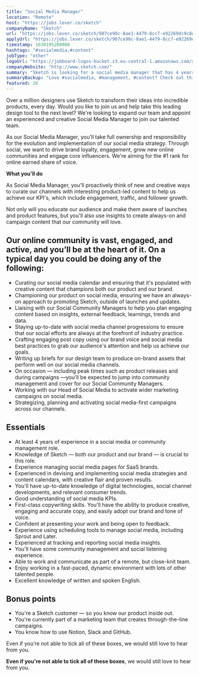 ```yaml
---
title: "Social Media Manager"
location: "Remote"
host: "https://jobs.lever.co/sketch"
companyName: "Sketch"
url: "https://jobs.lever.co/sketch/907ce90c-8ae1-4479-8cc7-e92269dc9c8e"
applyUrl: "https://jobs.lever.co/sketch/907ce90c-8ae1-4479-8cc7-e92269dc9c8e/apply"
timestamp: 1630195200000
hashtags: "#socialmedia,#content"
jobType: "other"
logoUrl: "https://jobboard-logos-bucket.s3.eu-central-1.amazonaws.com/sketch"
companyWebsite: "http://www.sketch.com/"
summary: "Sketch is looking for a social media manager that has 4 years of experience in a social media or community management role."
summaryBackup: "Love #socialmedia, #management, #content? Check out this job post!"
featured: 20
---
```


Over a million designers use Sketch to transform their ideas into incredible products, every day. Would you like to join us and help take this leading design tool to the next level? We're looking to expand our team and appoint an experienced and creative Social Media Manager to join our talented team.

As our Social Media Manager, you'll take full ownership and responsibility for the evolution and implementation of our social media strategy. Through social, we want to drive brand loyalty, engagement, grow new online communities and engage core influencers. We're aiming for the #1 rank for online earned share of voice.

**What you'll do**

As Social Media Manager, you'll proactively think of new and creative ways to curate our channels with interesting product-led content to help us achieve our KPI's, which include engagement, traffic, and follower growth.

Not only will you educate our audience and make them aware of launches and product features, but you'll also use insights to create always-on and campaign content that our community will love.

## Our online community is vast, engaged, and active, and you’ll be at the heart of it. On a typical day you could be doing any of the following:

*   Curating our social media calendar and ensuring that it's populated with creative content that champions both our product and our brand.
*   Championing our product on social media, ensuring we have an always-on approach to promoting Sketch, outside of launches and updates.
*   Liaising with our Social Community Managers to help you plan engaging content based on insights, external feedback, learnings, trends and data.
*   Staying up-to-date with social media channel progressions to ensure that our social efforts are always at the forefront of industry practice.
*   Crafting engaging post copy using our brand voice and social media best practices to grab our audience's attention and help us achieve our goals.
*   Writing up briefs for our design team to produce on-brand assets that perform well on our social media channels.
*   On occasion — including peak times such as product releases and during campaigns —you'll be expected to jump into community management and cover for our Social Community Managers.
*   Working with our Head of Social Media to activate wider marketing campaigns on social media.
*   Strategizing, planning and activating social media-first campaigns across our channels.

## Essentials

*   At least 4 years of experience in a social media or community management role.
*   Knowledge of Sketch — both our product and our brand — is crucial to this role.
*   Experience managing social media pages for SaaS brands.
*   Experienced in devising and implementing social media strategies and content calendars, with creative flair and proven results.
*   You'll have up-to-date knowledge of digital technologies, social channel developments, and relevant consumer trends.
*   Good understanding of social media KPIs.
*   First-class copywriting skills. You'll have the ability to produce creative, engaging and accurate copy, and easily adopt our brand and tone of voice.
*   Confident at presenting your work and being open to feedback.
*   Experience using scheduling tools to manage social media, including Sprout and Later.
*   Experienced at tracking and reporting social media insights.
*   You'll have some community management and social listening experience.
*   Able to work and communicate as part of a remote, but close-knit team.
*   Enjoy working in a fast-paced, dynamic environment with lots of other talented people.
*   Excellent knowledge of written and spoken English.

## Bonus points

*   You're a Sketch customer — so you know our product inside out.
*   You're currently part of a marketing team that creates through-the-line campaigns.
*   You know how to use Notion, Slack and GitHub.

Even if you’re not able to tick all of these boxes, we would still love to hear from you.

**Even if you're not able to tick all of these boxes**, we would still love to hear from you.
